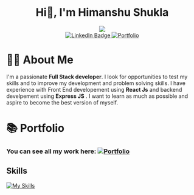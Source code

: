 <div align='center'>
  <h1>Hi👋, I'm Himanshu Shukla</h1>
  <img src='https://avatars.githubusercontent.com/u/39799265?v=4'/>
  <div id="badges">
    <a href="https://www.linkedin.com/in/himanshu-shukla-bb6b1b192/">
      <img src="https://img.shields.io/badge/LinkedIn-blue" alt="LinkedIn Badge"/>
    </a>
    <a href='https://himanshushukla55.github.io/'>
      <img alt="Portfolio" src="https://img.shields.io/badge/Portfolio-live">
    </a>
  </div>
</div>
<div>
  <h1>🧑‍💻 About Me</h1>
  <p>I'm a passionate <b>Full Stack developer</b>. I look for opportunities to test my skills and to improve my development and problem solving skills. I have experience with Front End developement using <b>React Js</b> and backend develpement using <b>Express JS</b> . I want to learn as much as possible and aspire to become the best version of myself.</p>
</div>
<div>
  <h1>📚 Portfolio</h1>
  <h3>You can see all my work here:  <a href='https://himanshushukla55.github.io/'>
      <img alt="Portfolio" src="https://img.shields.io/badge/Portfolio-live">
    </a></h3>
</div>

## Skills

[![My Skills](https://skillicons.dev/icons?i=react,redux,jest,tailwind,nodejs,mongodb,firebase,html,css,js,figma,github,sass,express&perline=4)](https://skillicons.dev)
